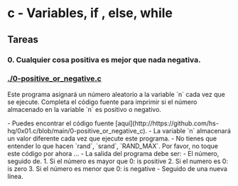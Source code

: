 # c - Variables, if , else, while

## Tareas
### 0. Cualquier cosa positiva es mejor que nada negativa.
### [./0-positive_or_negative.c](./0-positive_or_negative.c)
<p>
Este programa asignará un número aleatorio a la variable `n` cada vez que se ejecute. Completa el código fuente para imprimir si el número almacenado en la variable  `n` es positivo o negativo.
</p>
- Puedes encontrar el código fuente [aquí](http://https://github.com/hs-hq/0x01.c/blob/main/0-positive_or_negative_c).
- La variable `n` almacenará un valor diferente cada vez que ejecute este programa.
- No tienes que entender lo que hacen `rand`, `srand`, `RAND_MAX`. Por favor, no toque este código por ahora ...
-  La salida del programa debe ser:
		- El número, seguido de.
			1.  Si el número es mayor que 0:  is positive
			2.  Si el numero es 0: is zero
			3. Si el número es menor que 0: is negative
		- Seguido de una nueva línea.



